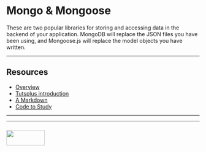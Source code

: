 # Mongo & Mongoose

These are two popular libraries for storing and accessing data in the backend of your application.  MongoDB will replace the JSON files you have been using, and Mongoose.js will replace the model objects you have written.


___

## Resources

* [Overview](https://medium.com/chingu/an-overview-of-mongodb-mongoose-b980858a8994)
* [Tutsplus introduction](https://code.tutsplus.com/articles/an-introduction-to-mongoose-for-mongodb-and-nodejs--cms-29527)
* [A Markdown](https://github.com/elewa-academy/General-Resources/blob/master/backend-libraries/mongoose.md)
* [Code to Study](https://github.com/elewa-academy/General-Resources/tree/master/code-to-study/code-alongs/mongo-mongoose)


___
___
### <a href="http://elewa.education/blog" target="_blank"><img src="https://user-images.githubusercontent.com/18554853/34921062-506450ae-f97d-11e7-875f-6feeb26ad72d.png" width="100" height="40"/></a>